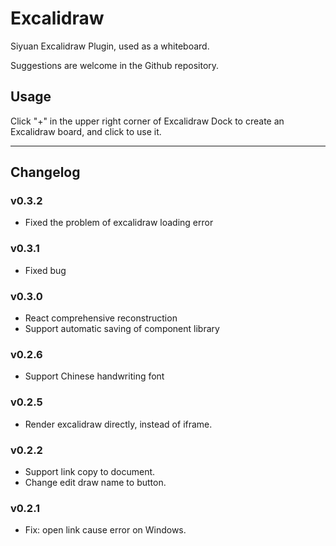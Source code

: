 # Excalidraw

Siyuan Excalidraw Plugin, used as a whiteboard.

Suggestions are welcome in the Github repository.

## Usage

Click "+" in the upper right corner of Excalidraw Dock to create an Excalidraw board, and click to use it.

---
## Changelog

### v0.3.2
- Fixed the problem of excalidraw loading error

### v0.3.1
- Fixed bug

### v0.3.0
- React comprehensive reconstruction
- Support automatic saving of component library

### v0.2.6
- Support Chinese handwriting font

### v0.2.5
- Render excalidraw directly, instead of iframe.

### v0.2.2
- Support link copy to document.
- Change edit draw name to button.

### v0.2.1
- Fix: open link cause error on Windows.

